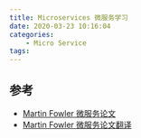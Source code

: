 ```yaml
---
title: Microservices 微服务学习
date: 2020-03-23 10:16:04
categories:
    - Micro Service
tags: 
---
```


## 


## 参考

- [Martin Fowler 微服务论文](https://martinfowler.com/articles/microservices.html)
- [Martin Fowler 微服务论文翻译](https://www.jianshu.com/p/1f68d8fc6dae)